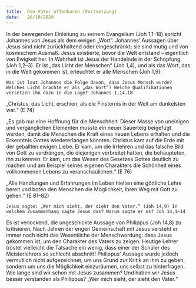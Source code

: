 ```yaml
---
title:  Den Vater offenbaren (Fortsetzung)
date:   26/10/2020
---
```


In der bewegenden Einleitung zu seinem Evangelium (Joh 1,1–18) spricht Johannes von Jesus als dem ewigen „Wort“. Johannes’ Aussagen über Jesus sind nicht zurückhaltend oder eingeschränkt; sie sind mutig und von kosmischem Ausmaß. Jesus existierte, bevor die Welt entstand – eigentlich von Ewigkeit her. In Wahrheit ist Jesus der Handelnde in der Schöpfung (Joh 1,2–3).
Er ist „das Licht der Menschen“ (Joh 1,4), und als das Wort, das in die Welt gekommen ist, erleuchtet er alle Menschen (Joh 1,9).

`Was ist laut Johannes die Folge davon, dass Jesus Mensch wurde? Welches Licht brachte er als „das Wort“? Welche Qualifikationen versetzen ihn dazu in die Lage? Johannes 1,14.18`

„Christus, das Licht, erschien, als die Finsternis in der Welt am dunkelsten war.“ (E 74)

„Es gab nur eine Hoffnung für die Menschheit: Dieser Masse von uneinigen und vergänglichen Elementen musste ein neuer Sauerteig beigefügt werden, damit die Menschen die Kraft eines neuen Lebens erhalten und die Erkenntnis Gottes wiedererlangen könnten. Christus kam auf die Erde mit der geballten ewigen Liebe. Er kam, um die Irrlehren und das falsche Bild von Gott zu verdrängen, die diejenigen verbreitet hatten, die behaupteten, ihn zu kennen. Er kam, um das Wesen des Gesetzes Gottes deutlich zu machen und am Beispiel seines eigenen Charakters die Schönheit eines vollkommenen Lebens zu veranschaulichen.“ (E 76)

„Alle Handlungen und Erfahrungen im Leben hielten eine göttliche Lehre bereit und boten den Menschen die Möglichkeit, ihren Weg mit Gott zu gehen.“ (E 81–82)

`Jesus sagte: „Wer mich sieht, der sieht den Vater.“ (Joh 14,9) In welchem Zusammenhang sagte Jesus das? Warum sagte er es? Joh 14,1–14`

Es ist verlockend, die ungeschickte Aussage von Philippus (Joh 14,8) zu kritisieren. Nach Jahren der engen Gemeinschaft mit Jesus versteht er immer noch nicht das Wesentliche der Menschwerdung: dass Jesus gekommen ist, um den Charakter des Vaters zu zeigen. Heutige Lehrer tröstet vielleicht die Tatsache ein wenig, dass einer der Schüler des Meisterlehrers so schlecht abschnitt! Philippus’ Aussage wurde jedoch vermutlich nicht aufgezeichnet, um uns Grund zur Kritik an ihm zu geben, sondern um uns die Möglichkeit einzuräumen, uns selbst zu hinterfragen. Wie lange sind wir schon mit Jesus zusammen? Und haben wir Jesus besser verstanden als Philippus? „Wer mich sieht, der sieht den Vater.“